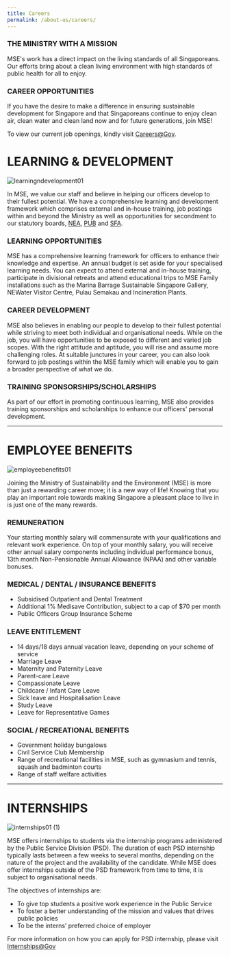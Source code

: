 ```yaml
---
title: Careers
permalink: /about-us/careers/
---
```




### THE MINISTRY WITH A MISSION

MSE's work has a direct impact on the living standards of all Singaporeans. Our efforts bring about a clean living environment with high standards of public health for all to enjoy.

### CAREER OPPORTUNITIES

If you have the desire to make a difference in ensuring sustainable development for Singapore and that Singaporeans continue to enjoy clean air, clean water and clean land now and for future generations, join MSE!

To view our current job openings, kindly visit [Careers@Gov](http://www.careers.gov.sg/).



# LEARNING & DEVELOPMENT

![learningndevelopment01](https://www.mse.gov.sg/images/default-source/default-album/learningndevelopment01.jpg)

In MSE, we value our staff and believe in helping our officers develop to their fullest potential. We have a comprehensive learning and development framework which comprises external and in-house training, job postings within and beyond the Ministry as well as opportunities for secondment to our statutory boards,  [NEA](http://www.nea.gov.sg/), [PUB](http://www.pub.gov.sg/) and  [SFA](https://www.sfa.gov.sg/).

### LEARNING OPPORTUNITIES

MSE has a comprehensive learning framework for officers to enhance their knowledge and expertise. An annual budget is set aside for your specialised learning needs. You can expect to attend external and in-house training, participate in divisional retreats and attend educational trips to MSE Family installations such as the Marina Barrage Sustainable Singapore Gallery, NEWater Visitor Centre, Pulau Semakau and Incineration Plants.

### CAREER DEVELOPMENT

MSE also believes in enabling our people to develop to their fullest potential while striving to meet both individual and organisational needs. While on the job, you will have opportunities to be exposed to different and varied job scopes. With the right attitude and aptitude, you will rise and assume more challenging roles. At suitable junctures in your career, you can also look forward to job postings within the MSE family which will enable you to gain a broader perspective of what we do.

### TRAINING SPONSORSHIPS/SCHOLARSHIPS

As part of our effort in promoting continuous learning, MSE also provides training sponsorships and scholarships to enhance our officers’ personal development.


-----



# EMPLOYEE BENEFITS

![employeebenefits01](https://www.mse.gov.sg/images/default-source/default-album/employeebenefits01.jpg)

Joining the Ministry of Sustainability and the Environment (MSE) is more than just a rewarding career move; it is a new way of life! Knowing that you play an important role towards making Singapore a pleasant place to live in is just one of the many rewards.

### REMUNERATION

Your starting monthly salary will commensurate with your qualifications and relevant work experience. On top of your monthly salary, you will receive other annual salary components including individual performance bonus, 13th month Non-Pensionable Annual Allowance (NPAA) and other variable bonuses.

### MEDICAL / DENTAL / INSURANCE BENEFITS

-   Subsidised Outpatient and Dental Treatment
-   Additional 1% Medisave Contribution, subject to a cap of $70 per month
-   Public Officers Group Insurance Scheme

### LEAVE ENTITLEMENT

-   14 days/18 days annual vacation leave, depending on your scheme of service
-   Marriage Leave
-   Maternity and Paternity Leave
-   Parent-care Leave
-   Compassionate Leave
-   Childcare / Infant Care Leave
-   Sick leave and Hospitalisation Leave
-   Study Leave
-   Leave for Representative Games

### SOCIAL / RECREATIONAL BENEFITS

-   Government holiday bungalows
-   Civil Service Club Membership
-   Range of recreational facilities in MSE, such as gymnasium and tennis, squash and badminton courts
-   Range of staff welfare activities


-----



# INTERNSHIPS

![internships01 (1)](https://www.mse.gov.sg/images/default-source/default-album/internships01-(1).jpg)

MSE offers internships to students via the internship programs administered by the Public Service Division (PSD). The duration of each PSD internship typically lasts between a few weeks to several months, depending on the nature of the project and the availability of the candidate. While MSE does offer internships outside of the PSD framework from time to time, it is subject to organisational needs.

The objectives of internships are:

-   To give top students a positive work experience in the Public Service
-   To foster a better understanding of the mission and values that drives public policies
-   To be the interns’ preferred choice of employer

For more information on how you can apply for PSD internship, please visit [Internships@Gov](http://www.careers.gov.sg/internships@gov)